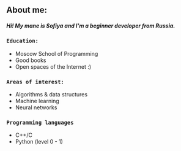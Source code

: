 ## About me:
##### Hi! My mane is Sofiya and I'm a beginner developer from Russia.

### `Education:`
  * Moscow School of Programming
  * Good books
  * Open spaces of the Internet :)

### `Areas of interest:`
  * Algorithms & data structures
  * Machine learning
  * Neural networks

### `Programming languages`
  * С++/C
  * Python (level 0 - 1)
